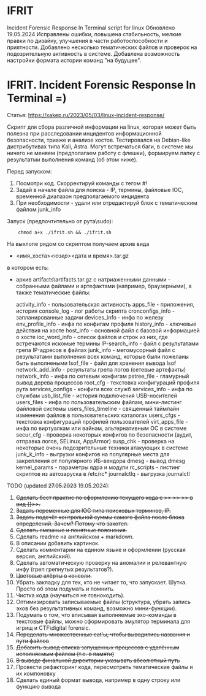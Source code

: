 # IFRIT
Incident Forensic Response In Terminal script for linux
Обновлено 19.05.2024
Исправлены ошибки, повышена стабильность, мелкие правки по дизайну, улучшения в части работоспособности и приятности.
Добавлено несколько тематических файлов и проверок на подозрительную активность в системе. 
Добавлена возможность настройки формата истории команд "на будущее".

# IFRIT. Incident Forensic Response In Terminal =)
Статья: https://xakep.ru/2023/05/03/linux-incident-response/

Скрипт для сбора различной информации на linux, которая может быть полезна при расследовании инцидентов информационной безопасности, триаже и анализе хостов.
Тестировался на Debian-like дистрибутивах типа Kali, Astra. Могут встречаться баги, в системе мы ничего не меняем (предполагаем работу с флешки), формируем папку с результатми выполнения команд (об этом ниже).

Перед запуском:
1) Посмотри код. Скорректируй команды с тегом #!
2) Задай в начале файла для поиска - IP, термины, файловые IOC, временной диапазон предполагаемого инцидента
3) При необходимости - удали или отредактируй блок с тематическим файлом junk_info

Запуск (предпочтительно от рута\sudo):
```
	chmod a+x ./ifrit.sh && ./ifrit.sh
```

На выхлопе рядом со скриптом получаем архив вида 
- <имя_хоста>_<юзер>_<дата и время>.tar.gz

в котором есть:

- архив  artifacts\artifacts.tar.gz с натриаженными данными -  собранными файлами и артефактами (например, браузерными), а также тематические файлы:

	activity_info - пользовательская активность
	apps_file - приложения, история 
	console_log - лог работы скрипта
	cronconfigs_info - запланированные задачи
	devices_info - инфа по железу
	env_profile_info - инфа по конфигам профиля
	history_info - ключевые действия на хосте 
	host_info - основной файл с базовой информацией о хосте
	ioc_word_info - список файлов и строк из них, где встречаются искомые термины
	IP-search_info - файл с результатами грепа IP-адресов в файлах
	junk_info - мегомусорный файл с результатами выполнения всех команд, которые были пожеланы быть выполнеными
	lsof_file - файл для хранения вывода lsof
	network_add_info - результаты грепа логов (сетевые артефакты)
	network_info - инфа по сетевым конфигам
	pstree_file - гламурный вывод дерева процессов
	root_cfg - текстовка конфигураций профиля рута
	services_configs - конфиги всех служб
	services_info - инфа по службам
	usb_list_file - история подключения USB-носителей
	users_files - инфа по пользовательским файлам, мини-листинг файловой системы
	users_files_timeline - священный таймлайн изменения файлов в пользовательских каталогах
	users_cfgs - текстовка конфигураций профилей пользователей
	virt_apps_file - инфа по виртуалкам или вайнам, альтернативным ОС в системе
	secur_cfg - проверка некоторых конфигов по безопасности (аудит, отправка логов, SELinux, AppArmor)
	susp_chk - проверка на некоторые очень подозрительные техники атакующих в системе
	junk_k_info - выгрузки конфигов на популярные места для закрепления от популярного ИБ-вендора
	dmesg - вывод dmesg
	kernel_params - параметры ядра и модули
	rc_scripts - листинг скриптов из автозаруска в /etc/rc*
	journalctlq - выгрузка journalctl


TODO (updated ~~27.05.2023~~ 19.05.2024):
1. ~~Сделать бест практис по оформлению текущего кода с >> >> >> в вид {}>>.~~
2. ~~Задать переменные для IOC типа поисковых терминов, IP.~~
3. ~~Задать подсчёт контрольной суммы самого файла после блока определений. Зачем? Потому что захотел.~~
4. ~~Сделать смешные и понятные пояснения.~~
5. Сделать readme на английском + markdown.
6. В описании добавить картинок.
7. Сделать комментарии на едином языке и оформлении (русская версия, английский).
8. Сделать автоматическую проверку на аномалии и релевантную инфу (греп грепнутых результатов?).
9. ~~Цветовые алёрты в консоли.~~
10. Убрать закладку для тех, кто не читает то, что запускает. Шутка. Просто об этом подумать и помнить.
11. Чистка кода (научиться не говнокодить).
12. Оптимизировать записываемые файлы (структура, убрать запись эхов без результативных команд, возможно мини-функции).
13. Подумать о том, что вписывая выполняемые эхо-команды в текстовые файлы, можно сформировать эмулятор терминала для игрищ и CTF\digital forensic.
14. ~~Переделать множественные cat'ы, чтобы выводились названия и пути файлов~~
15. ~~Добавить вывод списка запущенных процессов с удалённым исполняемым файлом (т.е. в памяти)~~
16. ~~В выводе финальной директории указывать абсолютный путь~~
17. Провести рефакторинг кода, пересмотреть тематические файлы и их компоновку
18. Сделать единый формат вывода, например в одну строку или функцию вывода
